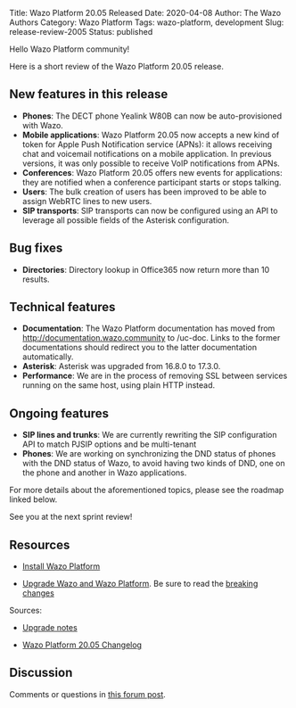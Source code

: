 Title: Wazo Platform 20.05 Released
Date: 2020-04-08
Author: The Wazo Authors
Category: Wazo Platform
Tags: wazo-platform, development
Slug: release-review-2005
Status: published

Hello Wazo Platform community!

Here is a short review of the Wazo Platform 20.05 release.

## New features in this release

* **Phones**: The DECT phone Yealink W80B can now be auto-provisioned with Wazo.
* **Mobile applications**: Wazo Platform 20.05 now accepts a new kind of token for Apple Push Notification service (APNs): it allows receiving chat and voicemail notifications on a mobile application. In previous versions, it was only possible to receive VoIP notifications from APNs.
* **Conferences**: Wazo Platform 20.05 offers new events for applications: they are notified when a conference participant starts or stops talking.
* **Users**: The bulk creation of users has been improved to be able to assign WebRTC lines to new users.
* **SIP transports**: SIP transports can now be configured using an API to leverage all possible fields of the Asterisk configuration.

## Bug fixes

* **Directories**: Directory lookup in Office365 now return more than 10 results.

## Technical features

* **Documentation**: The Wazo Platform documentation has moved from http://documentation.wazo.community to /uc-doc. Links to the former documentations should redirect you to the latter documentation automatically.
* **Asterisk**: Asterisk was upgraded from 16.8.0 to 17.3.0.
* **Performance**: We are in the process of removing SSL between services running on the same host, using plain HTTP instead.

## Ongoing features

* **SIP lines and trunks**: We are currently rewriting the SIP configuration API to match PJSIP options and be multi-tenant
* **Phones**: We are working on synchronizing the DND status of phones with the DND status of Wazo, to avoid having two kinds of DND, one on the phone and another in Wazo applications.


For more details about the aforementioned topics, please see the roadmap linked below.

See you at the next sprint review!

## Resources

* [Install Wazo Platform](/uc-doc/installation/install-system)

* [Upgrade Wazo and Wazo Platform](/uc-doc/upgrade/). Be sure to read the [breaking changes](/uc-doc/upgrade/upgrade_notes#20.05)

Sources:

* [Upgrade notes](/uc-doc/upgrade/upgrade_notes#20.05)

* [Wazo Platform 20.05 Changelog](https://wazo-dev.atlassian.net/issues/?jql=project%3DWAZO%20AND%20fixVersion%3D20.05)

## Discussion

Comments or questions in [this forum post](https://wazo-platform.discourse.group/t/blog-wazo-platform-20-05-released).
